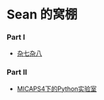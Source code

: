 # Sean 的窝棚

### Part I

* [杂七杂八](/测试部分/SUMMARY.md)


### Part II

* [MICAPS4下的Python实验室](/M4Python/SYMMARY.md)



